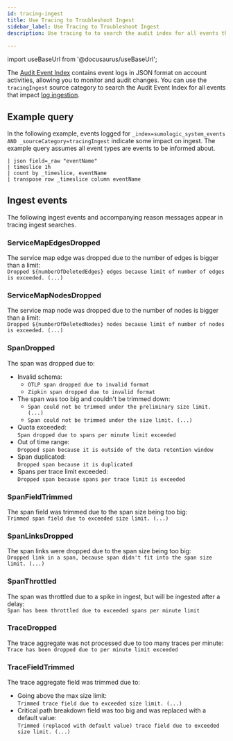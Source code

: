 ```yaml
---
id: tracing-ingest
title: Use Tracing to Troubleshoot Ingest
sidebar_label: Use Tracing to Troubleshoot Ingest
description: Use tracing to to search the audit index for all events that impact ingest.
 
---
```


import useBaseUrl from '@docusaurus/useBaseUrl';

The [Audit Event Index](/docs/manage/security/audit-event-index/) contains event logs in JSON format on account activities, allowing you to monitor and audit changes. You can use the `tracingIngest` source category to search the Audit Event Index for all events that impact [log ingestion](/docs/manage/ingestion-volume/log-ingestion/).

## Example query
In the following example, events logged for `_index=sumologic_system_events AND _sourceCategory=tracingIngest` indicate some impact on ingest. The example query assumes all event types are events to be informed about.
```_index=sumologic_system_events AND _sourceCategory=tracingIngest
| json field=_raw "eventName"
| timeslice 1h
| count by _timeslice, eventName
| transpose row _timeslice column eventName
```

## Ingest events
The following ingest events and accompanying reason messages appear in tracing ingest searches.

### ServiceMapEdgesDropped
The service map edge was dropped due to the number of edges is bigger than a limit:<br/>`Dropped ${numberOfDeletedEdges} edges because limit of number of edges is exceeded. (...)` 

### ServiceMapNodesDropped
The service map node was dropped due to the number of nodes is bigger than a limit:<br/>`Dropped ${numberOfDeletedNodes} nodes because limit of number of nodes is exceeded. (...)`

### SpanDropped
The span was dropped due to:
* Invalid schema:
   * `OTLP span dropped due to invalid format`
   * `Zipkin span dropped due to invalid format`
* The span was too big and couldn't be trimmed down: 
   * `Span could not be trimmed under the preliminary size limit. (...)`
   * `Span could not be trimmed under the size limit. (...)` 
* Quota exceeded:<br/>`Span dropped due to spans per minute limit exceeded`
* Out of time range:<br/>`Dropped span because it is outside of the data retention window`
* Span duplicated:<br/>`Dropped span because it is duplicated`  
* Spans per trace limit exceeded:<br/>`Dropped span because spans per trace limit is exceeded`

### SpanFieldTrimmed
The span field was trimmed due to the span size being too big:<br/>`Trimmed span field due to exceeded size limit. (...)`

### SpanLinksDropped
The span links were dropped due to the span size being too big:<br/>`Dropped link in a span, because span didn't fit into the span size limit. (...)`

### SpanThrottled
The span was throttled due to a spike in ingest, but will be ingested after a delay:<br/>`Span has been throttled due to exceeded spans per minute limit`

### TraceDropped
The trace aggregate was not processed due to too many traces per minute:<br/>`Trace has been dropped due to per minute limit exceeded`

### TraceFieldTrimmed
The trace aggregate field was trimmed due to:
* Going above the max size limit:<br/>`Trimmed trace field due to exceeded size limit. (...)`  
* Critical path breakdown field was too big and was replaced with a default value:<br/>`Trimmed (replaced with default value) trace field due to exceeded size limit. (...)`
